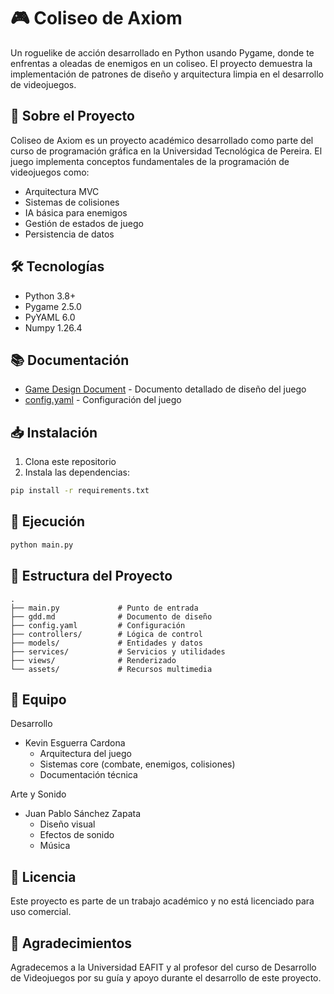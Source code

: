 # 🎮 Coliseo de Axiom

Un roguelike de acción desarrollado en Python usando Pygame, donde te enfrentas a oleadas de enemigos en un coliseo. El proyecto demuestra la implementación de patrones de diseño y arquitectura limpia en el desarrollo de videojuegos.

## 📖 Sobre el Proyecto

Coliseo de Axiom es un proyecto académico desarrollado como parte del curso de programación gráfica en la Universidad Tecnológica de Pereira. El juego implementa conceptos fundamentales de la programación de videojuegos como:

- Arquitectura MVC
- Sistemas de colisiones
- IA básica para enemigos
- Gestión de estados de juego
- Persistencia de datos

## 🛠️ Tecnologías

- Python 3.8+
- Pygame 2.5.0
- PyYAML 6.0
- Numpy 1.26.4

## 📚 Documentación

- [Game Design Document](gdd.md) - Documento detallado de diseño del juego
- [config.yaml](config.yaml) - Configuración del juego

## 📥 Instalación

1. Clona este repositorio
2. Instala las dependencias:

```bash
pip install -r requirements.txt
```

## 🚀 Ejecución

```bash
python main.py
```

## 📁 Estructura del Proyecto

```
.
├── main.py             # Punto de entrada
├── gdd.md              # Documento de diseño
├── config.yaml         # Configuración
├── controllers/        # Lógica de control
├── models/             # Entidades y datos
├── services/           # Servicios y utilidades
├── views/              # Renderizado
└── assets/             # Recursos multimedia
```
## 👥 Equipo

Desarrollo

- Kevin Esguerra Cardona
  - Arquitectura del juego
  - Sistemas core (combate, enemigos, colisiones)
  - Documentación técnica

Arte y Sonido

- Juan Pablo Sánchez Zapata
  - Diseño visual
  - Efectos de sonido
  - Música

## 📄 Licencia
Este proyecto es parte de un trabajo académico y no está licenciado para uso comercial.

## 🤝 Agradecimientos
Agradecemos a la Universidad EAFIT y al profesor del curso de Desarrollo de Videojuegos por su guía y apoyo durante el desarrollo de este proyecto.
